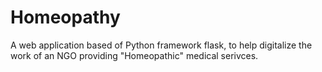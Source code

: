 # Homeopathy
A web application based of Python framework flask, to help digitalize the work of an NGO providing "Homeopathic" medical serivces. 
